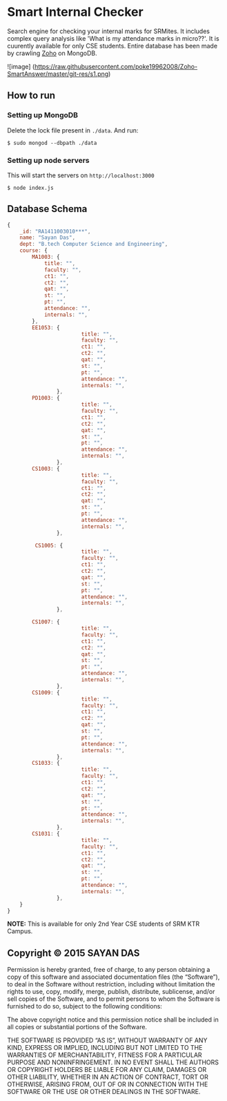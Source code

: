 # Smart Internal Checker

Search engine for checking your internal marks for SRMites. It includes complex query analysis like 'What is my attendance marks in micro??'. It is cuurently available for only CSE students. Entire database has been made by crawling [Zoho](https://creator.zohopublic.com/srm_university/attendance-2015-16/view-perma/Student_Status/H2rQs63qk22E9xdk1PAnBnNqzuFfgZMtD9yN5RkfuA7V6RsCdOfxxXeXjud80upTEZgQxjPJR3b0ffxU49rYOSr7fpaa9g1hRZmd/studentID=2727643000005460843) on MongoDB.

![image] (https://raw.githubusercontent.com/poke19962008/Zoho-SmartAnswer/master/git-res/s1.png)

## How to run

### Setting up MongoDB

Delete the lock file present in `./data`. And run:

```
$ sudo mongod --dbpath ./data
```

### Setting up node servers

This will start the servers on `http://localhost:3000`


```
$ node index.js
```

## Database Schema

```javascript
{
	_id: "RA1411003010***",
	name: "Sayan Das",
	dept: "B.tech Computer Science and Engineering",
	course: {
		MA1003: {
			title: "",
			faculty: "",
			ct1: "",
			ct2: "",
			qat: "",
			st: "",
			pt: "",
			attendance: "",
			internals: "",
		},
 		EE1053: {
                        title: "",
                        faculty: "",
                        ct1: "",
                        ct2: "",
                        qat: "",
                        st: "",
                        pt: "",
                        attendance: "",
                        internals: "",
                },
 		PD1003: {
                        title: "",
                        faculty: "",
                        ct1: "",
                        ct2: "",
                        qat: "",
                        st: "",
                        pt: "",
                        attendance: "",
                        internals: "",
                },
 		CS1003: {
                        title: "",
                        faculty: "",
                        ct1: "",
                        ct2: "",
                        qat: "",
                        st: "",
                        pt: "",
                        attendance: "",
                        internals: "",
                },

		 CS1005: {
                        title: "",
                        faculty: "",
                        ct1: "",
                        ct2: "",
                        qat: "",
                        st: "",
                        pt: "",
                        attendance: "",
                        internals: "",
                },

 		CS1007: {
                        title: "",
                        faculty: "",
                        ct1: "",
                        ct2: "",
                        qat: "",
                        st: "",
                        pt: "",
                        attendance: "",
                        internals: "",
                },
 		CS1009: {
                        title: "",
                        faculty: "",
                        ct1: "",
                        ct2: "",
                        qat: "",
                        st: "",
                        pt: "",
                        attendance: "",
                        internals: "",
                },
		CS1033: {
                        title: "",
                        faculty: "",
                        ct1: "",
                        ct2: "",
                        qat: "",
                        st: "",
                        pt: "",
                        attendance: "",
                        internals: "",
                },
 		CS1031: {
                        title: "",
                        faculty: "",
                        ct1: "",
                        ct2: "",
                        qat: "",
                        st: "",
                        pt: "",
                        attendance: "",
                        internals: "",
                },
	}
}
```


**NOTE:** This is available for only 2nd Year CSE students of SRM KTR Campus.


## Copyright © 2015 SAYAN DAS

Permission is hereby granted, free of charge, to any person obtaining a copy of this software and associated documentation files (the “Software”), to deal in the Software without restriction, including without limitation the rights to use, copy, modify, merge, publish, distribute, sublicense, and/or sell copies of the Software, and to permit persons to whom the Software is furnished to do so, subject to the following conditions:

The above copyright notice and this permission notice shall be included in all copies or substantial portions of the Software.

THE SOFTWARE IS PROVIDED “AS IS”, WITHOUT WARRANTY OF ANY KIND, EXPRESS OR IMPLIED, INCLUDING BUT NOT LIMITED TO THE WARRANTIES OF MERCHANTABILITY, FITNESS FOR A PARTICULAR PURPOSE AND NONINFRINGEMENT. IN NO EVENT SHALL THE AUTHORS OR COPYRIGHT HOLDERS BE LIABLE FOR ANY CLAIM, DAMAGES OR OTHER LIABILITY, WHETHER IN AN ACTION OF CONTRACT, TORT OR OTHERWISE, ARISING FROM, OUT OF OR IN CONNECTION WITH THE SOFTWARE OR THE USE OR OTHER DEALINGS IN THE SOFTWARE. 
